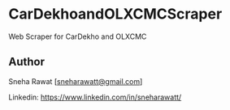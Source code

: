 # CarDekhoandOLXCMCScraper

Web Scraper for CarDekho and OLXCMC

## Author
Sneha Rawat [sneharawatt@gmail.com]

Linkedin: https://www.linkedin.com/in/sneharawatt/

